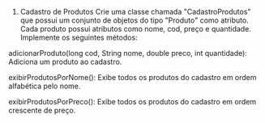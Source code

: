1. Cadastro de Produtos
Crie uma classe chamada "CadastroProdutos" que possui um conjunto de objetos do tipo "Produto" como atributo. Cada produto possui atributos como nome, cod, preço e quantidade. Implemente os seguintes métodos:

adicionarProduto(long cod, String nome, double preco, int quantidade): Adiciona um produto ao cadastro.

exibirProdutosPorNome(): Exibe todos os produtos do cadastro em ordem alfabética pelo nome.

exibirProdutosPorPreco(): Exibe todos os produtos do cadastro em ordem crescente de preço.